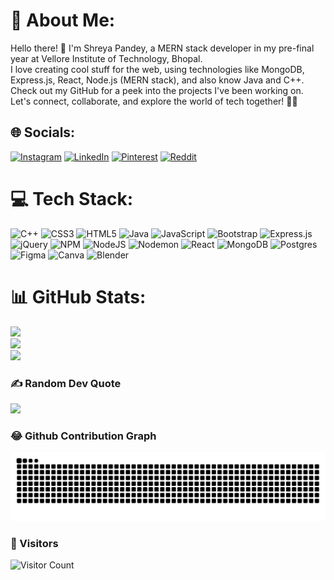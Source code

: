 # 💫 About Me:
Hello there! 👋 I'm Shreya Pandey, a MERN stack developer in my pre-final year at Vellore Institute of Technology, Bhopal. <br>I love creating cool stuff for the web, using technologies like MongoDB, Express.js, React, Node.js (MERN stack), and also know Java and C++. Check out my GitHub for a peek into the projects I've been working on. Let's connect, collaborate, and explore the world of tech together! 🚀✨


## 🌐 Socials:
[![Instagram](https://img.shields.io/badge/Instagram-%23E4405F.svg?logo=Instagram&logoColor=white)](https://instagram.com/unfuck_u__) [![LinkedIn](https://img.shields.io/badge/LinkedIn-%230077B5.svg?logo=linkedin&logoColor=white)](https://www.linkedin.com/in/shreya-pandey-583556228/) [![Pinterest](https://img.shields.io/badge/Pinterest-%23E60023.svg?logo=Pinterest&logoColor=white)](https://pinterest.com/shreyapandeeyy) [![Reddit](https://img.shields.io/badge/Reddit-%23FF4500.svg?logo=Reddit&logoColor=white)](https://reddit.com/user/u/unfuck_u) 

# 💻 Tech Stack:
![C++](https://img.shields.io/badge/c++-%2300599C.svg?style=for-the-badge&logo=c%2B%2B&logoColor=white) ![CSS3](https://img.shields.io/badge/css3-%231572B6.svg?style=for-the-badge&logo=css3&logoColor=white) ![HTML5](https://img.shields.io/badge/html5-%23E34F26.svg?style=for-the-badge&logo=html5&logoColor=white) ![Java](https://img.shields.io/badge/java-%23ED8B00.svg?style=for-the-badge&logo=openjdk&logoColor=white) ![JavaScript](https://img.shields.io/badge/javascript-%23323330.svg?style=for-the-badge&logo=javascript&logoColor=%23F7DF1E) ![Bootstrap](https://img.shields.io/badge/bootstrap-%238511FA.svg?style=for-the-badge&logo=bootstrap&logoColor=white) ![Express.js](https://img.shields.io/badge/express.js-%23404d59.svg?style=for-the-badge&logo=express&logoColor=%2361DAFB) ![jQuery](https://img.shields.io/badge/jquery-%230769AD.svg?style=for-the-badge&logo=jquery&logoColor=white) ![NPM](https://img.shields.io/badge/NPM-%23CB3837.svg?style=for-the-badge&logo=npm&logoColor=white) ![NodeJS](https://img.shields.io/badge/node.js-6DA55F?style=for-the-badge&logo=node.js&logoColor=white) ![Nodemon](https://img.shields.io/badge/NODEMON-%23323330.svg?style=for-the-badge&logo=nodemon&logoColor=%BBDEAD) ![React](https://img.shields.io/badge/react-%2320232a.svg?style=for-the-badge&logo=react&logoColor=%2361DAFB) ![MongoDB](https://img.shields.io/badge/MongoDB-%234ea94b.svg?style=for-the-badge&logo=mongodb&logoColor=white) ![Postgres](https://img.shields.io/badge/postgres-%23316192.svg?style=for-the-badge&logo=postgresql&logoColor=white) ![Figma](https://img.shields.io/badge/figma-%23F24E1E.svg?style=for-the-badge&logo=figma&logoColor=white) ![Canva](https://img.shields.io/badge/Canva-%2300C4CC.svg?style=for-the-badge&logo=Canva&logoColor=white) ![Blender](https://img.shields.io/badge/blender-%23F5792A.svg?style=for-the-badge&logo=blender&logoColor=white)
# 📊 GitHub Stats:
![](https://github-readme-stats.vercel.app/api?username=shreyapandeeyy&theme=radical&hide_border=false&include_all_commits=false&count_private=false)<br/>
![](https://github-readme-streak-stats.herokuapp.com/?user=shreyapandeeyy&theme=radical&hide_border=false)<br/>
![](https://github-readme-stats.vercel.app/api/top-langs/?username=shreyapandeeyy&theme=radical&hide_border=false&include_all_commits=false&count_private=false&layout=compact)

### ✍️ Random Dev Quote
![](https://quotes-github-readme.vercel.app/api?type=horizontal&theme=radical)

### 😂 Github Contribution Graph
<picture>
  <source media="(prefers-color-scheme: dark)" srcset="https://raw.githubusercontent.com/shreyapandeeyy/shreyapandeeyy/output/github-contribution-grid-snake-dark.svg">
  <source media="(prefers-color-scheme: light)" srcset="https://raw.githubusercontent.com/shreyapandeeyy/shreyapandeeyy/output/github-contribution-grid-snake.svg">
  <img alt="github contribution grid snake animation" src="https://raw.githubusercontent.com/shreyapandeeyy/shreyapandeeyy/output/github-contribution-grid-snake.svg">
</picture>

### 🥰 Visitors
![Visitor Count](https://profile-counter.glitch.me/shreyapandeeyy/count.svg)
